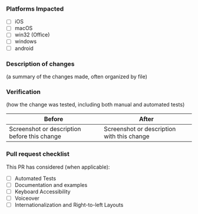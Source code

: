 ### Platforms Impacted
- [ ] iOS
- [ ] macOS
- [ ] win32 (Office)
- [ ] windows
- [ ] android

### Description of changes

(a summary of the changes made, often organized by file)

### Verification

(how the change was tested, including both manual and automated tests)

| Before                                       | After                                      |
|----------------------------------------------|--------------------------------------------|
| Screenshot or description before this change | Screenshot or description with this change |

### Pull request checklist

This PR has considered (when applicable):
- [ ] Automated Tests
- [ ] Documentation and examples
- [ ] Keyboard Accessibility
- [ ] Voiceover
- [ ] Internationalization and Right-to-left Layouts
